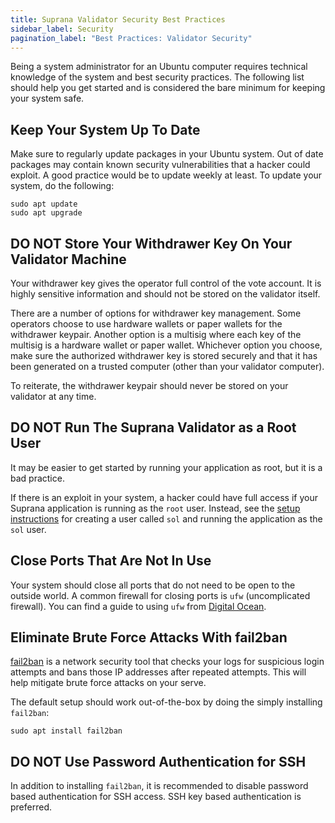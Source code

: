 ```yaml
---
title: Suprana Validator Security Best Practices
sidebar_label: Security
pagination_label: "Best Practices: Validator Security"
---
```


Being a system administrator for an Ubuntu computer requires technical knowledge of the system and best security practices. The following list should help you get started and is considered the bare minimum for keeping your system safe.

## Keep Your System Up To Date

Make sure to regularly update packages in your Ubuntu system. Out of date packages may contain known security vulnerabilities that a hacker could exploit. A good practice would be to update weekly at least. To update your system, do the following:

```
sudo apt update
sudo apt upgrade
```

## DO NOT Store Your Withdrawer Key On Your Validator Machine

Your withdrawer key gives the operator full control of the vote account. It is highly sensitive information and should not be stored on the validator itself.

There are a number of options for withdrawer key management.  Some operators choose to use hardware wallets or paper wallets for the withdrawer keypair.  Another option is a multisig where each key of the multisig is a hardware wallet or paper wallet. Whichever option you choose, make sure the authorized withdrawer key is stored securely and that it has been generated on a trusted computer (other than your validator computer).

To reiterate, the withdrawer keypair should never be stored on your validator at any time.

## DO NOT Run The Suprana Validator as a Root User

It may be easier to get started by running your application as root, but it is a bad practice.

If there is an exploit in your system, a hacker could have full access if your Suprana application is running as the `root` user. Instead, see the [setup instructions](../setup-a-validator.md#sol-user) for creating a user called `sol` and running the application as the `sol` user.

## Close Ports That Are Not In Use

Your system should close all ports that do not need to be open to the outside world. A common firewall for closing ports is `ufw` (uncomplicated firewall). You can find a guide to using `ufw` from [Digital Ocean](https://www.digitalocean.com/community/tutorials/ufw-essentials-common-firewall-rules-and-commands).

## Eliminate Brute Force Attacks With fail2ban

[fail2ban](https://github.com/fail2ban/fail2ban) is a network security tool that checks your logs for suspicious login attempts and bans those IP addresses after repeated attempts. This will help mitigate brute force attacks on your serve.

The default setup should work out-of-the-box by doing the simply installing `fail2ban`:

```
sudo apt install fail2ban
```

## DO NOT Use Password Authentication for SSH

In addition to installing `fail2ban`, it is recommended to disable password based authentication for SSH access.  SSH key based authentication is preferred.
